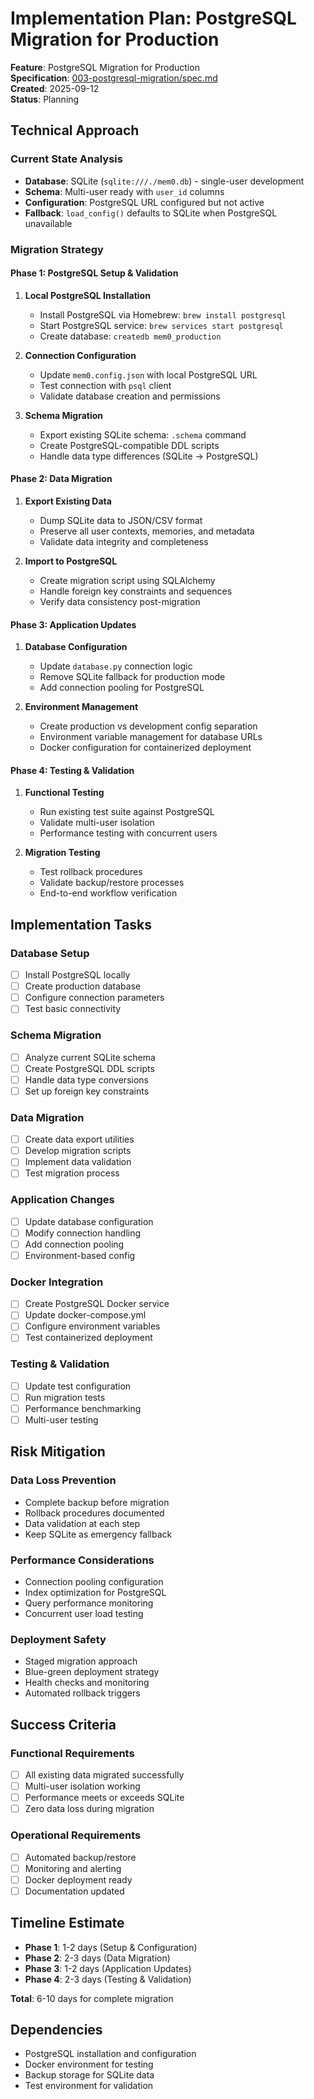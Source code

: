 # Implementation Plan: PostgreSQL Migration for Production

**Feature**: PostgreSQL Migration for Production  
**Specification**: [003-postgresql-migration/spec.md](./spec.md)  
**Created**: 2025-09-12  
**Status**: Planning  

## Technical Approach

### Current State Analysis
- **Database**: SQLite (`sqlite:///./mem0.db`) - single-user development
- **Schema**: Multi-user ready with `user_id` columns
- **Configuration**: PostgreSQL URL configured but not active
- **Fallback**: `load_config()` defaults to SQLite when PostgreSQL unavailable

### Migration Strategy

#### Phase 1: PostgreSQL Setup & Validation
1. **Local PostgreSQL Installation**
   - Install PostgreSQL via Homebrew: `brew install postgresql`
   - Start PostgreSQL service: `brew services start postgresql`
   - Create database: `createdb mem0_production`

2. **Connection Configuration**
   - Update `mem0.config.json` with local PostgreSQL URL
   - Test connection with `psql` client
   - Validate database creation and permissions

3. **Schema Migration**
   - Export existing SQLite schema: `.schema` command
   - Create PostgreSQL-compatible DDL scripts
   - Handle data type differences (SQLite → PostgreSQL)

#### Phase 2: Data Migration
1. **Export Existing Data**
   - Dump SQLite data to JSON/CSV format
   - Preserve all user contexts, memories, and metadata
   - Validate data integrity and completeness

2. **Import to PostgreSQL**
   - Create migration script using SQLAlchemy
   - Handle foreign key constraints and sequences
   - Verify data consistency post-migration

#### Phase 3: Application Updates
1. **Database Configuration**
   - Update `database.py` connection logic
   - Remove SQLite fallback for production mode
   - Add connection pooling for PostgreSQL

2. **Environment Management**
   - Create production vs development config separation
   - Environment variable management for database URLs
   - Docker configuration for containerized deployment

#### Phase 4: Testing & Validation
1. **Functional Testing**
   - Run existing test suite against PostgreSQL
   - Validate multi-user isolation
   - Performance testing with concurrent users

2. **Migration Testing**
   - Test rollback procedures
   - Validate backup/restore processes
   - End-to-end workflow verification

## Implementation Tasks

### Database Setup
- [ ] Install PostgreSQL locally
- [ ] Create production database
- [ ] Configure connection parameters
- [ ] Test basic connectivity

### Schema Migration
- [ ] Analyze current SQLite schema
- [ ] Create PostgreSQL DDL scripts
- [ ] Handle data type conversions
- [ ] Set up foreign key constraints

### Data Migration
- [ ] Create data export utilities
- [ ] Develop migration scripts
- [ ] Implement data validation
- [ ] Test migration process

### Application Changes
- [ ] Update database configuration
- [ ] Modify connection handling
- [ ] Add connection pooling
- [ ] Environment-based config

### Docker Integration
- [ ] Create PostgreSQL Docker service
- [ ] Update docker-compose.yml
- [ ] Configure environment variables
- [ ] Test containerized deployment

### Testing & Validation
- [ ] Update test configuration
- [ ] Run migration tests
- [ ] Performance benchmarking
- [ ] Multi-user testing

## Risk Mitigation

### Data Loss Prevention
- Complete backup before migration
- Rollback procedures documented
- Data validation at each step
- Keep SQLite as emergency fallback

### Performance Considerations
- Connection pooling configuration
- Index optimization for PostgreSQL
- Query performance monitoring
- Concurrent user load testing

### Deployment Safety
- Staged migration approach
- Blue-green deployment strategy
- Health checks and monitoring
- Automated rollback triggers

## Success Criteria

### Functional Requirements
- [ ] All existing data migrated successfully
- [ ] Multi-user isolation working
- [ ] Performance meets or exceeds SQLite
- [ ] Zero data loss during migration

### Operational Requirements
- [ ] Automated backup/restore
- [ ] Monitoring and alerting
- [ ] Docker deployment ready
- [ ] Documentation updated

## Timeline Estimate

- **Phase 1**: 1-2 days (Setup & Configuration)
- **Phase 2**: 2-3 days (Data Migration)
- **Phase 3**: 1-2 days (Application Updates)
- **Phase 4**: 2-3 days (Testing & Validation)

**Total**: 6-10 days for complete migration

## Dependencies

- PostgreSQL installation and configuration
- Docker environment for testing
- Backup storage for SQLite data
- Test environment for validation
